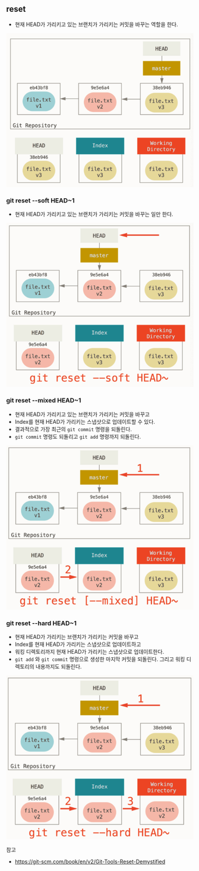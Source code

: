 ## reset

- 현재 HEAD가 가리키고 있는 브랜치가 가리키는 커밋을 바꾸는 역할을 한다.

![image-20210514220105492](./images/image-20210514220105492.png?lastModify=1622905139)

### git reset --soft HEAD~1

- 현재 HEAD가 가리키고 있는 브랜치가 가리키는 커밋을 바꾸는 일만 한다.

![image-20210514220237669](./images/image-20210514220237669.png?lastModify=1622905139)



### git reset --mixed HEAD~1

- 현재 HEAD가 가리키고 있는 브랜치가 가리키는 커밋을 바꾸고
- Index를 현재 HEAD가 가리키는 스냅샷으로 업데이트할 수 있다.
- 결과적으로 가장 최근의 `git commit` 명령을 되돌린다.
- `git commit` 명령도 되돌리고 `git add` 명령까지 되돌린다.

![image-20210514220424002](./images/image-20210514220424002.png?lastModify=1622905139)



### git reset --hard HEAD~1

- 현재 HEAD가 가리키는 브랜치가 가리키는 커밋을 바꾸고
- Index를 현재 HEAD가 가리키는 스냅샷으로 업데이트하고
- 워킹 디렉토리까지 현재 HEAD가 가리키는 스냅샷으로 업데이트한다.
- `git add` 와 `git commit` 명령으로 생성한 마지막 커밋을 되돌린다. 그리고 워킹 디렉토리의 내용까지도 되돌린다.

![image-20210514220538677](./images/image-20210514220538677.png?lastModify=1622905139)



참고

* https://git-scm.com/book/en/v2/Git-Tools-Reset-Demystified